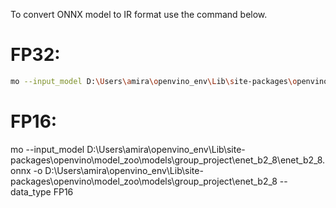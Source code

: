 To convert ONNX model to IR format use the command below.
# FP32:
```bash
mo --input_model D:\Users\amira\openvino_env\Lib\site-packages\openvino\model_zoo\models\group_project\enet_b2_8\enet_b2_8.onnx -o D:\Users\amira\openvino_env\Lib\site-packages\openvino\model_zoo\models\group_project\enet_b2_8 --data_type FP32
```
# FP16:
mo --input_model D:\Users\amira\openvino_env\Lib\site-packages\openvino\model_zoo\models\group_project\enet_b2_8\enet_b2_8.onnx -o D:\Users\amira\openvino_env\Lib\site-packages\openvino\model_zoo\models\group_project\enet_b2_8 --data_type FP16
